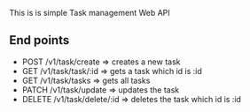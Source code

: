 This is is simple Task management Web API 

## End points

* POST   /v1/task/create                 => creates a new task
* GET    /v1/task/task/:id               => gets a task which id is :id
* GET    /v1/task/tasks                  => gets  all tasks 
* PATCH  /v1/task/update                 => updates the task
* DELETE /v1/task/delete/:id             => deletes the task which id is :id